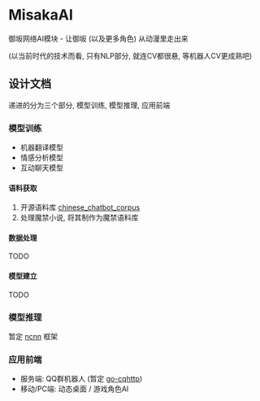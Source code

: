 # MisakaAI
御坂网络AI模块 - 让御坂 (以及更多角色) 从动漫里走出来

(以当前时代的技术而看, 只有NLP部分, 就连CV都很悬, 等机器人CV更成熟吧)

## 设计文档
递进的分为三个部分, 模型训练, 模型推理, 应用前端

### 模型训练
- 机器翻译模型
- 情感分析模型
- 互动聊天模型

#### 语料获取
1. 开源语料库 [chinese_chatbot_corpus](https://github.com/codemayq/chinese_chatbot_corpus) 
2. 处理魔禁小说, 将其制作为魔禁语料库

#### 数据处理
TODO

#### 模型建立
TODO

### 模型推理
暂定 [ncnn](https://github.com/Tencent/ncnn) 框架

### 应用前端
- 服务端: QQ群机器人 (暂定 [go-cqhttp](https://github.com/Mrs4s/go-cqhttp))
- 移动/PC端: 动态桌面 / 游戏角色AI
